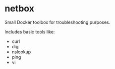 # netbox

Small Docker toolbox for troubleshooting purposes.

Includes basic tools like:
- curl
- dig
- nslookup
- ping
- vi

